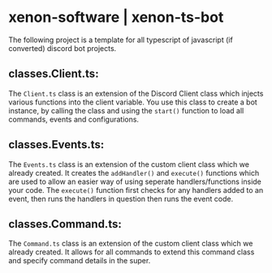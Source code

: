 # xenon-software | xenon-ts-bot
The following project is a template for all typescript of javascript (if converted) discord bot projects.

## classes.Client.ts:
The `Client.ts` class is an extension of the Discord Client class which injects various functions into the client variable. You use this class to create a bot instance, by calling the class and using the `start()` function to load all commands, events and configurations.

## classes.Events.ts:
The `Events.ts` class is an extension of the custom client class which we already created. It creates the `addHandler()` and `execute()` functions which are used to allow an easier way of using seperate handlers/functions inside your code. The `execute()` function first checks for any handlers added to an event, then runs the handlers in question then runs the event code.

## classes.Command.ts:
The `Command.ts` class is an extension of the custom client class which we already created. It allows for all commands to extend this command class and specify command details in the super.
